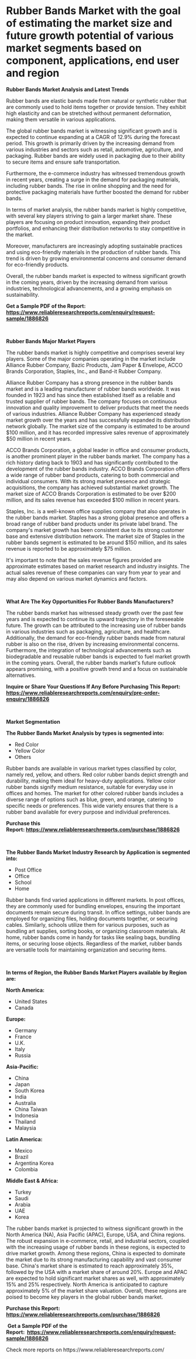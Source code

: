 <p><h1>Rubber Bands Market with the goal of estimating the market size and future growth potential of various market segments based on component, applications, end user and region</h1></p><p><strong>Rubber Bands Market Analysis and Latest Trends</strong></p>
<p><p>Rubber bands are elastic bands made from natural or synthetic rubber that are commonly used to hold items together or provide tension. They exhibit high elasticity and can be stretched without permanent deformation, making them versatile in various applications.</p><p>The global rubber bands market is witnessing significant growth and is expected to continue expanding at a CAGR of 12.9% during the forecast period. This growth is primarily driven by the increasing demand from various industries and sectors such as retail, automotive, agriculture, and packaging. Rubber bands are widely used in packaging due to their ability to secure items and ensure safe transportation.</p><p>Furthermore, the e-commerce industry has witnessed tremendous growth in recent years, creating a surge in the demand for packaging materials, including rubber bands. The rise in online shopping and the need for protective packaging materials have further boosted the demand for rubber bands.</p><p>In terms of market analysis, the rubber bands market is highly competitive, with several key players striving to gain a larger market share. These players are focusing on product innovation, expanding their product portfolios, and enhancing their distribution networks to stay competitive in the market.</p><p>Moreover, manufacturers are increasingly adopting sustainable practices and using eco-friendly materials in the production of rubber bands. This trend is driven by growing environmental concerns and consumer demand for eco-friendly products.</p><p>Overall, the rubber bands market is expected to witness significant growth in the coming years, driven by the increasing demand from various industries, technological advancements, and a growing emphasis on sustainability.</p></p>
<p><strong>Get a Sample PDF of the Report:&nbsp; <a href="https://www.reliableresearchreports.com/enquiry/request-sample/1886826">https://www.reliableresearchreports.com/enquiry/request-sample/1886826</a></strong></p>
<p>&nbsp;</p>
<p><strong>Rubber Bands Major Market Players</strong></p>
<p><p>The rubber bands market is highly competitive and comprises several key players. Some of the major companies operating in the market include Alliance Rubber Company, Bazic Products, Jam Paper & Envelope, ACCO Brands Corporation, Staples, Inc., and Band-it Rubber Company.</p><p>Alliance Rubber Company has a strong presence in the rubber bands market and is a leading manufacturer of rubber bands worldwide. It was founded in 1923 and has since then established itself as a reliable and trusted supplier of rubber bands. The company focuses on continuous innovation and quality improvement to deliver products that meet the needs of various industries. Alliance Rubber Company has experienced steady market growth over the years and has successfully expanded its distribution network globally. The market size of the company is estimated to be around $100 million, and it has recorded impressive sales revenue of approximately $50 million in recent years.</p><p>ACCO Brands Corporation, a global leader in office and consumer products, is another prominent player in the rubber bands market. The company has a rich history dating back to 1903 and has significantly contributed to the development of the rubber bands industry. ACCO Brands Corporation offers a wide range of rubber band products, catering to both commercial and individual consumers. With its strong market presence and strategic acquisitions, the company has achieved substantial market growth. The market size of ACCO Brands Corporation is estimated to be over $200 million, and its sales revenue has exceeded $100 million in recent years.</p><p>Staples, Inc. is a well-known office supplies company that also operates in the rubber bands market. Staples has a strong global presence and offers a broad range of rubber band products under its private label brand. The company's market growth has been consistent due to its strong customer base and extensive distribution network. The market size of Staples in the rubber bands segment is estimated to be around $150 million, and its sales revenue is reported to be approximately $75 million.</p><p>It's important to note that the sales revenue figures provided are approximate estimates based on market research and industry insights. The actual sales revenue of these companies can vary from year to year and may also depend on various market dynamics and factors.</p></p>
<p>&nbsp;</p>
<p><strong>What Are The Key Opportunities For Rubber Bands Manufacturers?</strong></p>
<p><p>The rubber bands market has witnessed steady growth over the past few years and is expected to continue its upward trajectory in the foreseeable future. The growth can be attributed to the increasing use of rubber bands in various industries such as packaging, agriculture, and healthcare. Additionally, the demand for eco-friendly rubber bands made from natural rubber is also on the rise, driven by increasing environmental concerns. Furthermore, the integration of technological advancements such as biodegradable and reusable rubber bands is expected to fuel market growth in the coming years. Overall, the rubber bands market's future outlook appears promising, with a positive growth trend and a focus on sustainable alternatives.</p></p>
<p><strong>Inquire or Share Your Questions If Any Before Purchasing This Report: <a href="https://www.reliableresearchreports.com/enquiry/pre-order-enquiry/1886826">https://www.reliableresearchreports.com/enquiry/pre-order-enquiry/1886826</a></strong></p>
<p>&nbsp;</p>
<p><strong>Market Segmentation</strong></p>
<p><strong>The Rubber Bands Market Analysis by types is segmented into:</strong></p>
<p><ul><li>Red Color</li><li>Yellow Color</li><li>Others</li></ul></p>
<p><p>Rubber bands are available in various market types classified by color, namely red, yellow, and others. Red color rubber bands depict strength and durability, making them ideal for heavy-duty applications. Yellow color rubber bands signify medium resistance, suitable for everyday use in offices and homes. The market for other colored rubber bands includes a diverse range of options such as blue, green, and orange, catering to specific needs or preferences. This wide variety ensures that there is a rubber band available for every purpose and individual preferences.</p></p>
<p><strong>Purchase this Report:&nbsp;<a href="https://www.reliableresearchreports.com/purchase/1886826">https://www.reliableresearchreports.com/purchase/1886826</a></strong></p>
<p>&nbsp;</p>
<p><strong>The Rubber Bands Market Industry Research by Application is segmented into:</strong></p>
<p><ul><li>Post Office</li><li>Office</li><li>School</li><li>Home</li></ul></p>
<p><p>Rubber bands find varied applications in different markets. In post offices, they are commonly used for bundling envelopes, ensuring the important documents remain secure during transit. In office settings, rubber bands are employed for organizing files, holding documents together, or securing cables. Similarly, schools utilize them for various purposes, such as bundling art supplies, sorting books, or organizing classroom materials. At home, rubber bands come in handy for tasks like sealing bags, bundling items, or securing loose objects. Regardless of the market, rubber bands are versatile tools for maintaining organization and securing items.</p></p>
<p>&nbsp;</p>
<p><strong>In terms of Region, the Rubber Bands Market Players available by Region are:</strong></p>
<p>
    <p> <strong> North America: </strong>
        <ul>
            <li>United States</li>
            <li>Canada</li>
        </ul>
        </p> 
    <p> <strong> Europe: </strong>
        <ul>
            <li>Germany</li>
            <li>France</li>
            <li>U.K.</li>
            <li>Italy</li>
            <li>Russia</li>
        </ul>
        </p> 
    <p> <strong> Asia-Pacific: </strong>
        <ul>
            <li>China</li>
            <li>Japan</li>
            <li>South Korea</li>
            <li>India</li>
            <li>Australia</li>
            <li>China Taiwan</li>
            <li>Indonesia</li>
            <li>Thailand</li>
            <li>Malaysia</li>
        </ul>
        </p> 
    <p> <strong> Latin America: </strong>
        <ul>
            <li>Mexico</li>
            <li>Brazil</li>
            <li>Argentina Korea</li>
            <li>Colombia</li>
        </ul>
        </p> 
    <p> <strong> Middle East & Africa: </strong>
        <ul>
            <li>Turkey</li>
            <li>Saudi</li>
            <li>Arabia</li>
            <li>UAE</li>
            <li>Korea</li>
        </ul>
    </p>
    </p>
<p><p>The rubber bands market is projected to witness significant growth in the North America (NA), Asia Pacific (APAC), Europe, USA, and China regions. The robust expansion in e-commerce, retail, and industrial sectors, coupled with the increasing usage of rubber bands in these regions, is expected to drive market growth. Among these regions, China is expected to dominate the market due to its strong manufacturing capability and vast consumer base. China's market share is estimated to reach approximately 35%, followed by the USA with a market share of around 20%. Europe and APAC are expected to hold significant market shares as well, with approximately 15% and 25% respectively. North America is anticipated to capture approximately 5% of the market share valuation. Overall, these regions are poised to become key players in the global rubber bands market.</p></p>
<p><strong>Purchase this Report: <a href="https://www.reliableresearchreports.com/purchase/1886826">https://www.reliableresearchreports.com/purchase/1886826</a></strong></p>
<p>&nbsp;<strong>Get a Sample PDF of the Report:&nbsp;&nbsp;<a href="https://www.reliableresearchreports.com/enquiry/request-sample/1886826">https://www.reliableresearchreports.com/enquiry/request-sample/1886826</a></strong></p>
<p><strong></strong></p>
<p>Check more reports on https://www.reliableresearchreports.com/</p>